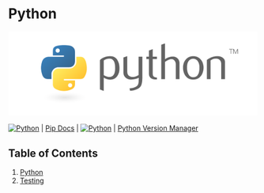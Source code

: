 # Python

[![python-logo](../../../assets/images/python-logo.png)](https://www.python.org/)

[![Python](https://img.shields.io/badge/Docs-python-3670A0?style=flat&logo=python&logoColor=ffdd54)](https://docs.python.org/3/) |
[Pip Docs](https://pip.pypa.io/en/stable/) |
[![Python](https://img.shields.io/badge/pypi-3775A9?style=flat&logo=pypi&logoColor=ffdd54)](https://pypi.org/) |
[Python Version Manager](https://github.com/pyenv/pyenv)

## Table of Contents

1. [Python](./python.md)
2. [Testing](../../../testing/python/python.testing.md)